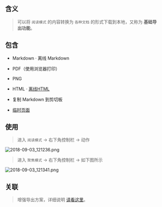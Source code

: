 含义
---

> 可以将 `阅读模式` 的内容转换为 `各种文档` 的形式下载到本地，又称为 **基础导出功能**。

包含
---

- Markdown · 离线 Markdown

- PDF（使用浏览器打印）

- PNG

- HTML · [离线HTML](离线HTML)

- 复制 Markdown 到剪切板

- [临时页面](临时页面)

使用
---

>进入 `阅读模式` → 右下角控制栏 → 动作

![2018-09-03_121236.png](https://s1.ax1x.com/2022/11/10/zpfeqP.png)

> 进入 `聚焦模式` → 右下角控制栏 → 如下图所示

![2018-09-03_121341.png](https://i.loli.net/2018/09/03/5b8cb586d5749.png)

关联
---

> 增强导出方案，详细说明 [请看这里](增强导出)。